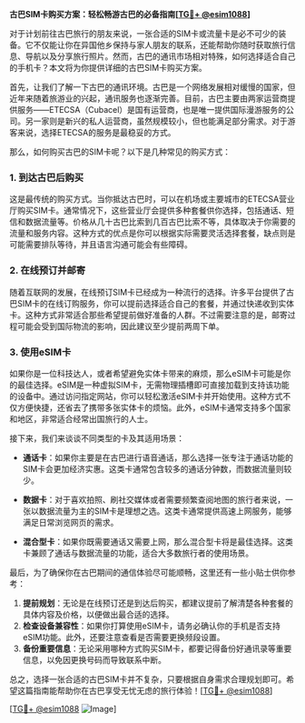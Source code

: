 **古巴SIM卡购买方案：轻松畅游古巴的必备指南[[TG💪+ @esim1088](https://t.me/s/esim1088)]**

对于计划前往古巴旅行的朋友来说，一张合适的SIM卡或流量卡是必不可少的装备。它不仅能让你在异国他乡保持与家人朋友的联系，还能帮助你随时获取旅行信息、导航以及分享旅行照片。然而，古巴的通讯市场相对特殊，如何选择适合自己的手机卡？本文将为你提供详细的古巴SIM卡购买方案。

首先，让我们了解一下古巴的通讯环境。古巴是一个网络发展相对缓慢的国家，但近年来随着旅游业的兴起，通讯服务也逐渐完善。目前，古巴主要由两家运营商提供服务——ETECSA（Cubacel）是国有运营商，也是唯一提供国际漫游服务的公司。另一家则是新兴的私人运营商，虽然规模较小，但也能满足部分需求。对于游客来说，选择ETECSA的服务是最稳妥的方式。

那么，如何购买古巴的SIM卡呢？以下是几种常见的购买方式：

### **1. 到达古巴后购买**
这是最传统的购买方式。当你抵达古巴时，可以在机场或主要城市的ETECSA营业厅购买SIM卡。通常情况下，这些营业厅会提供多种套餐供你选择，包括通话、短信和数据流量等。价格从几十古巴比索到几百古巴比索不等，具体取决于你需要的流量和服务内容。这种方式的优点是你可以根据实际需要灵活选择套餐，缺点则是可能需要排队等待，并且语言沟通可能会有些障碍。

### **2. 在线预订并邮寄**
随着互联网的发展，在线预订SIM卡已经成为一种流行的选择。许多平台提供了古巴SIM卡的在线订购服务，你可以提前选择适合自己的套餐，并通过快递收到实体卡。这种方式非常适合那些希望提前做好准备的人群。不过需要注意的是，邮寄过程可能会受到国际物流的影响，因此建议至少提前两周下单。

### **3. 使用eSIM卡**
如果你是一位科技达人，或者希望避免实体卡带来的麻烦，那么eSIM卡可能是你的最佳选择。eSIM是一种虚拟SIM卡，无需物理插槽即可直接加载到支持该功能的设备中。通过访问指定网站，你可以轻松激活eSIM卡并开始使用。这种方式不仅方便快捷，还省去了携带多张实体卡的烦恼。此外，eSIM卡通常支持多个国家和地区，非常适合经常出国旅行的人士。

接下来，我们来谈谈不同类型的卡及其适用场景：

- **通话卡**：如果你主要是在古巴进行语音通话，那么选择一张专注于通话功能的SIM卡会更加经济实惠。这类卡通常包含较多的通话分钟数，而数据流量则较少。
  
- **数据卡**：对于喜欢拍照、刷社交媒体或者需要频繁查阅地图的旅行者来说，一张以数据流量为主的SIM卡是理想之选。这类卡通常提供高速上网服务，能够满足日常浏览网页的需求。

- **混合型卡**：如果你既需要通话又需要上网，那么混合型卡将是最佳选择。这类卡兼顾了通话与数据流量的功能，适合大多数旅行者的使用场景。

最后，为了确保你在古巴期间的通信体验尽可能顺畅，这里还有一些小贴士供你参考：

1. **提前规划**：无论是在线预订还是到达后购买，都建议提前了解清楚各种套餐的具体内容及价格，以便做出最合适的选择。
2. **检查设备兼容性**：如果你打算使用eSIM卡，请务必确认你的手机是否支持eSIM功能。此外，还要注意查看是否需要更换频段设置。
3. **备份重要信息**：无论采用哪种方式购买SIM卡，都要记得备份好通讯录等重要信息，以免因更换号码而导致联系中断。

总之，选择一张合适的古巴SIM卡并不复杂，只要根据自身需求合理规划即可。希望这篇指南能帮助你在古巴享受无忧无虑的旅行体验！[[TG💪+ @esim1088](https://t.me/s/esim1088)]

[[TG💪+ @esim1088](https://t.me/s/esim1088) ![Image](https://i.postimg.cc/4NQfJmqS/Snipaste-2025-05-13-00-14-12.png)]